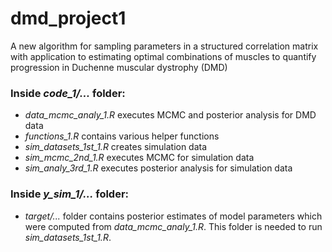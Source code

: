 # dmd_project1
A new algorithm for sampling parameters in a structured correlation matrix with application to estimating optimal combinations of muscles to quantify progression in Duchenne muscular dystrophy (DMD)

### Inside _code_1/..._ folder:
- _data_mcmc_analy_1.R_ executes MCMC and posterior analysis for DMD data
- _functions_1.R_ contains various helper functions
- _sim_datasets_1st_1.R_ creates simulation data
- _sim_mcmc_2nd_1.R_ executes MCMC for simulation data
- _sim_analy_3rd_1.R_ executes posterior analysis for simulation data

### Inside _y_sim_1/..._ folder:
- _target/..._ folder contains posterior estimates of model parameters which were computed from _data_mcmc_analy_1.R_. This folder is needed to run _sim_datasets_1st_1.R_.
